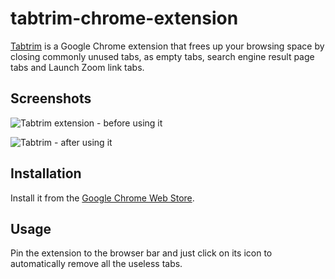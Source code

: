 # tabtrim-chrome-extension

[Tabtrim](https://chrome.google.com/webstore/detail/tabtrim/ofjkhihkjnhimnggdmmefbladpdjlmlf?hl=en&authuser=2&gclid=CjwKCAjwjMiiBhA4EiwAZe6jQ0_XwG9uDKQMzMO9kbKSYN6KlSl6MSs5qxzdZxd55G0ibRjFRntZHBoCLgUQAvD_BwE) is a Google Chrome extension that frees up your browsing space by closing commonly unused tabs, as empty tabs, search engine result page tabs and Launch Zoom link tabs.

## Screenshots

![Tabtrim extension - before using it](https://user-images.githubusercontent.com/20209393/236681949-ab1547a2-b2b7-4f11-8159-60743e98bcfd.png)

![Tabtrim - after using it](https://user-images.githubusercontent.com/20209393/236681955-7acce75f-d1a3-4c0a-8920-4050da6f0fb5.png)


## Installation

Install it from the [Google Chrome Web Store](https://chrome.google.com/webstore/detail/tabtrim/ofjkhihkjnhimnggdmmefbladpdjlmlf?hl=en&authuser=2&gclid=CjwKCAjwjMiiBhA4EiwAZe6jQ0_XwG9uDKQMzMO9kbKSYN6KlSl6MSs5qxzdZxd55G0ibRjFRntZHBoCLgUQAvD_BwE).

## Usage

Pin the extension to the browser bar and just click on its icon to automatically remove all the useless tabs.
